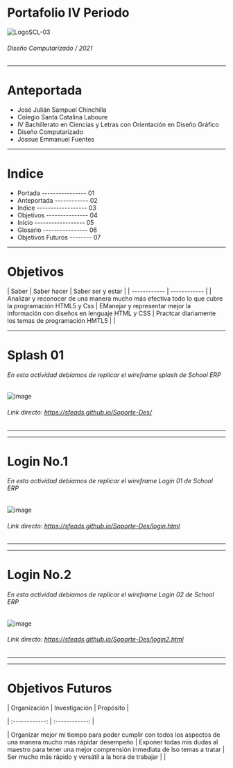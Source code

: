 # Portafolio IV Periodo
![LogoSCL-03](https://user-images.githubusercontent.com/79545684/136442656-028bee53-2960-4980-b905-594f143bfbb2.png)
###### Diseño Computarizado / 2021


------------

# Anteportada
- José Julián Sampuel Chinchilla
- Colegio Santa Catalina Laboure
- IV Bachillerato en Ciencias y Letras con Orientación en Diseño Gráfico
- Diseño Computarizado
- Jossue Emmanuel Fuentes

------------

# Indice

- Portada ---------------- 01
- Anteportada ------------ 02
- Indice ------------------ 03
- Objetivos --------------- 04
- Inicio ------------------ 05
- Glosario ---------------- 06
- Objetivos Futuros -------- 07


------------

# Objetivos
|  Saber | Saber hacer  | Saber ser y estar |
| ------------ | ------------ |
|  Analizar y reconocer de una manera mucho más efectiva todo lo que cubre la programación HTML5 y Css | EManejar y representar mejor la información con diseños en lenguaje HTML y CSS    | Practcar diariamente los temas de programación HMTL5
 | |


------------

# Splash 01

###### En esta actividad debíamos de replicar el wireframe splash de School ERP

![image](https://user-images.githubusercontent.com/79545684/136429544-f128532b-1102-48b7-adf4-9ebccbab3f9c.png)
###### Link directo: https://sfeads.github.io/Soporte-Des/


------------


------------

# Login No.1

###### En esta actividad debíamos de replicar el wireframe Login 01 de School ERP


![image](https://user-images.githubusercontent.com/79545684/136429745-b2140ee0-3a45-4f14-8966-05cb09535abb.png)
###### Link directo: https://sfeads.github.io/Soporte-Des/login.html

------------


------------

# Login No.2

###### En esta actividad debíamos de replicar el wireframe Login 02 de School ERP

![image](https://user-images.githubusercontent.com/79545684/136431470-58ef703d-60ca-42b2-b3ef-fa049f178b0f.png)
###### Link directo: https://sfeads.github.io/Soporte-Des/login2.html

------------


------------

# Objetivos Futuros
| Organización  |  Investigación | Propósito |


| :------------: | :------------: |


| Organizar mejor mi tiempo para poder cumplir con todos los aspectos de una manera mucho más rápidar desempeño  | Exponer todas mis dudas al maestro para tener una mejor comprensión inmediata de lso temas a tratar | Ser mucho más rápido y versátil a la hora de trabajar
| |


